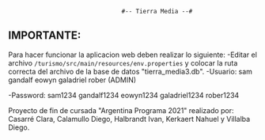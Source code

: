                                     #-- Tierra Media --#
## IMPORTANTE:
Para hacer funcionar la aplicacion web deben realizar lo siguiente:
-Editar el archivo `/turismo/src/main/resources/env.properties` y colocar la ruta correcta del archivo de la base de datos "tierra_media3.db".
-Usuario:
sam
gandalf
eowyn
galadriel
rober (ADMIN)

-Password:
sam1234
gandalf1234
eowyn1234
galadriel1234
rober1234




Proyecto de fin de cursada "Argentina Programa 2021" realizado por: Casarré Clara, Calamullo Diego, Halbrandt Ivan, Kerkaert Nahuel y Villalba Diego.
